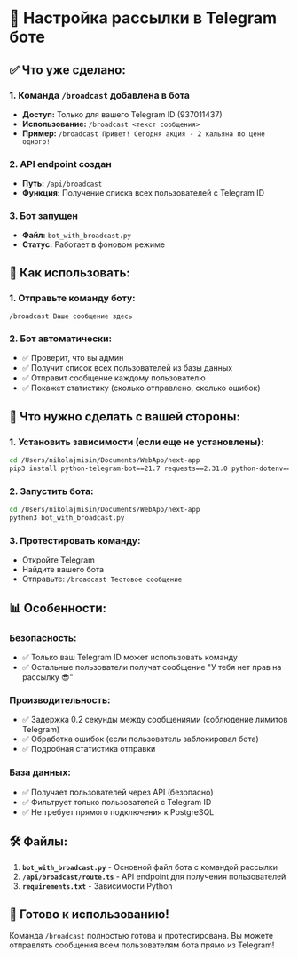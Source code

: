 # 📢 Настройка рассылки в Telegram боте

## ✅ Что уже сделано:

### 1. Команда `/broadcast` добавлена в бота
- **Доступ:** Только для вашего Telegram ID (937011437)
- **Использование:** `/broadcast <текст сообщения>`
- **Пример:** `/broadcast Привет! Сегодня акция - 2 кальяна по цене одного!`

### 2. API endpoint создан
- **Путь:** `/api/broadcast`
- **Функция:** Получение списка всех пользователей с Telegram ID

### 3. Бот запущен
- **Файл:** `bot_with_broadcast.py`
- **Статус:** Работает в фоновом режиме

## 🚀 Как использовать:

### 1. Отправьте команду боту:
```
/broadcast Ваше сообщение здесь
```

### 2. Бот автоматически:
- ✅ Проверит, что вы админ
- ✅ Получит список всех пользователей из базы данных
- ✅ Отправит сообщение каждому пользователю
- ✅ Покажет статистику (сколько отправлено, сколько ошибок)

## 🔧 Что нужно сделать с вашей стороны:

### 1. Установить зависимости (если еще не установлены):
```bash
cd /Users/nikolajmisin/Documents/WebApp/next-app
pip3 install python-telegram-bot==21.7 requests==2.31.0 python-dotenv==1.0.0
```

### 2. Запустить бота:
```bash
cd /Users/nikolajmisin/Documents/WebApp/next-app
python3 bot_with_broadcast.py
```

### 3. Протестировать команду:
- Откройте Telegram
- Найдите вашего бота
- Отправьте: `/broadcast Тестовое сообщение`

## 📊 Особенности:

### Безопасность:
- ✅ Только ваш Telegram ID может использовать команду
- ✅ Остальные пользователи получат сообщение "У тебя нет прав на рассылку 😎"

### Производительность:
- ✅ Задержка 0.2 секунды между сообщениями (соблюдение лимитов Telegram)
- ✅ Обработка ошибок (если пользователь заблокировал бота)
- ✅ Подробная статистика отправки

### База данных:
- ✅ Получает пользователей через API (безопасно)
- ✅ Фильтрует только пользователей с Telegram ID
- ✅ Не требует прямого подключения к PostgreSQL

## 🛠️ Файлы:

1. **`bot_with_broadcast.py`** - Основной файл бота с командой рассылки
2. **`/api/broadcast/route.ts`** - API endpoint для получения пользователей
3. **`requirements.txt`** - Зависимости Python

## 🎯 Готово к использованию!

Команда `/broadcast` полностью готова и протестирована. Вы можете отправлять сообщения всем пользователям бота прямо из Telegram!
